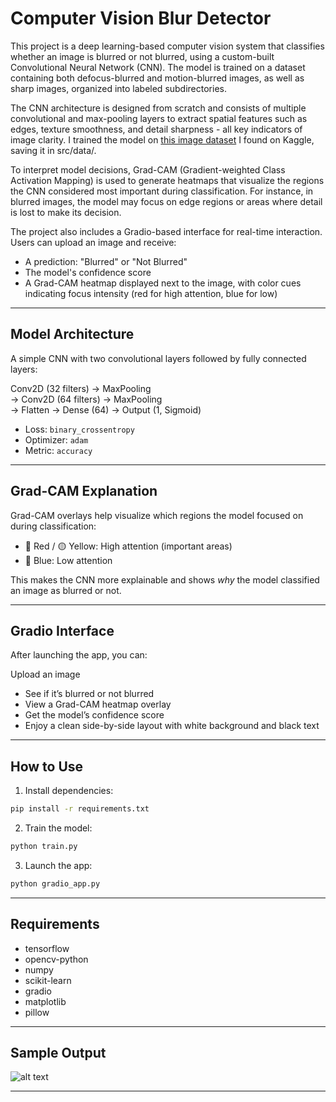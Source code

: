 # Computer Vision Blur Detector

This project is a deep learning-based computer vision system that classifies whether an image is blurred or not blurred, using a custom-built Convolutional Neural Network (CNN). The model is trained on a dataset containing both defocus-blurred and motion-blurred images, as well as sharp images, organized into labeled subdirectories.

The CNN architecture is designed from scratch and consists of multiple convolutional and max-pooling layers to extract spatial features such as edges, texture smoothness, and detail sharpness - all key indicators of image clarity. I trained the model on [this image dataset](https://www.kaggle.com/datasets/kwentar/blur-dataset) I found on Kaggle, saving it in src/data/. 

To interpret model decisions, Grad-CAM (Gradient-weighted Class Activation Mapping) is used to generate heatmaps that visualize the regions the CNN considered most important during classification. For instance, in blurred images, the model may focus on edge regions or areas where detail is lost to make its decision.

The project also includes a Gradio-based interface for real-time interaction. Users can upload an image and receive:

- A prediction: "Blurred" or "Not Blurred"
- The model's confidence score
- A Grad-CAM heatmap displayed next to the image, with color cues indicating focus intensity (red for high attention, blue for low)

---

## Model Architecture

A simple CNN with two convolutional layers followed by fully connected layers:

Conv2D (32 filters) → MaxPooling  
→ Conv2D (64 filters) → MaxPooling  
→ Flatten → Dense (64) → Output (1, Sigmoid)

- Loss: `binary_crossentropy`  
- Optimizer: `adam`  
- Metric: `accuracy`

---

## Grad-CAM Explanation

Grad-CAM overlays help visualize which regions the model focused on during classification:

- 🔴 Red / 🟡 Yellow: High   attention (important areas)
- 🔵 Blue: Low attention

This makes the CNN more explainable and shows *why* the model classified an image as blurred or not.

---

## Gradio Interface

After launching the app, you can:

Upload an image  
- See if it’s blurred or not blurred
- View a Grad-CAM heatmap overlay  
- Get the model’s confidence score
- Enjoy a clean side-by-side layout with white background and black text

---

## How to Use

1. Install dependencies:
```bash
pip install -r requirements.txt
```

2. Train the model:
```bash
python train.py
```

3. Launch the app:
```bash
python gradio_app.py
````
---

## Requirements

- tensorflow  
- opencv-python  
- numpy  
- scikit-learn  
- gradio  
- matplotlib  
- pillow

---

## Sample Output
![alt text](https://github.com/tpaidich/cv-blur-detector/blob/main/example%20output.png?raw=true)

---
